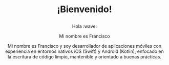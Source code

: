 # <p align="center"> ¡Bienvenido!</p>
<p align="center"> Hola :wave: </p>
<p align="center"> Mi nombre es Francisco</p>
 <p align="center"> Mi nombre es Francisco y soy desarrollador de aplicaciones móviles con experiencia en entornos nativos iOS (Swift) y Android (Kotlin), enfocado en la escritura de código limpio, mantenible y orientado a buenas prácticas.</p>
 <p align="center"> 
<!--
**FranaGan5/FranaGan5** is a ✨ _special_ ✨ repository because its `README.md` (this file) appears on your GitHub profile.

Here are some ideas to get you started:

- 🔭 I’m currently working on ...
- 🌱 I’m currently learning ...
- 👯 I’m looking to collaborate on ...
- 🤔 I’m looking for help with ...
- 💬 Ask me about ...
- 📫 How to reach me: ...
- 😄 Pronouns: ...
- ⚡ Fun fact: ...
-->
